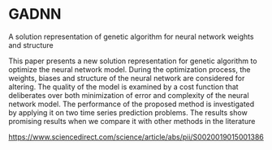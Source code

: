# GADNN

A solution representation of genetic algorithm for neural network weights and structure

This paper presents a new solution representation for genetic algorithm to optimize the
neural network model. During the optimization process, the weights, biases and structure
of the neural network are considered for altering. The quality of the model is examined
by a cost function that deliberates over both minimization of error and complexity of
the neural network model. The performance of the proposed method is investigated by
applying it on two time series prediction problems. The results show promising results
when we compare it with other methods in the literature

https://www.sciencedirect.com/science/article/abs/pii/S0020019015001386
